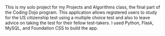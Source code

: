 This is my solo project for my Projects and Algorithms class, the final part of the Coding Dojo program. This application allows registered users to study for the US citizenship test using a multiple choice test and also to leave advice on taking the test for their fellow test-takers. I used Python, Flask, MySQL, and Foundation CSS to build the app.
